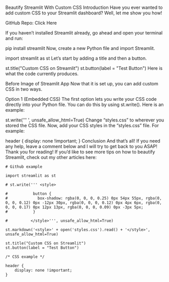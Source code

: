 Beautify Streamlit With Custom CSS
Introduction
Have you ever wanted to add custom CSS to your Streamlit dashboard? Well, let me show you how!

GitHub Repo: Click Here

If you haven’t installed Streamlit already, go ahead and open your terminal and run:

pip install streamlit
Now, create a new Python file and import Streamlit.

import streamlit as st
Let’s start by adding a title and then a button.

st.title("Custom CSS on Streamlit")
st.button(label = "Test Button")
Here is what the code currently produces.


Before Image of Streamlit App
Now that it is set up, you can add custom CSS in two ways.

Option 1 (Embedded CSS)
The first option lets you write your CSS code directly into your Python file. You can do this by using st.write(). Here is an example:

st.write(''' <style>
         
         /* Styles go here */
         
         </style>''', unsafe_allow_html=True)
Like any other CSS, we need to know what HTML element we are styling. Above, we created a button. So, let’s style the buttons with a box shadow.

st.write(''' <style>
         
          button {
            box-shadow: rgba(0, 0, 0, 0.25) 0px 54px 55px, rgba(0, 0, 0, 0.12) 0px -12px 30px, rgba(0, 0, 0, 0.12) 0px 4px 6px, rgba(0, 0, 0, 0.17) 0px 12px 13px, rgba(0, 0, 0, 0.09) 0px -3px 5px;
          }
         
         </style>''', unsafe_allow_html=True)
Here is the after photo of the Streamlit app:


After Photo of Streamlit App
Just like in normal CSS, you can use IDs, classes, etc. to style.

Keep in mind that you must put this at the top of your code under your imports. Additionally, you MUST set unsafe_allow_html to True.

Option 2 (External CSS File)
The second option is to add a separate CSS file in your directory. I recommend keeping this file in the parent directory (for simplicity), but you can put it wherever you like. I will be showing an example of it inside the parent folder.

Custom-CSS-Streamlit
  |
  - main.py
  - styles.css
Once created, return to your Python file and add the following line under your imports:

st.markdown('<style>' + open('styles.css').read() + '</style>', unsafe_allow_html=True)
Change “styles.css” to wherever you stored the CSS file. Now, add your CSS styles in the “styles.css” file. For example:

header {
    display: none !important;
}
Conclusion
And that’s all! If you need any help, leave a comment below and I will try to get back to you ASAP! Thank you for reading! If you’d like to see more tips on how to beautify Streamlit, check out my other articles here:

```
# Github example

import streamlit as st

# st.write(''' <style>
         
#           button {
#             box-shadow: rgba(0, 0, 0, 0.25) 0px 54px 55px, rgba(0, 0, 0, 0.12) 0px -12px 30px, rgba(0, 0, 0, 0.12) 0px 4px 6px, rgba(0, 0, 0, 0.17) 0px 12px 13px, rgba(0, 0, 0, 0.09) 0px -3px 5px;
#           }
         
#          </style>''', unsafe_allow_html=True)

st.markdown('<style>' + open('styles.css').read() + '</style>', unsafe_allow_html=True)

st.title("Custom CSS on Streamlit")
st.button(label = "Test Button")

```

```
/* CSS example */

header {
    display: none !important;
}
```
